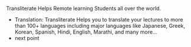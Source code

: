 Transliterate Helps Remote learning Students all over the world.
 - Translation: Transliterate Helps you to translate your lectures to more than 100+ languages including major languages like Japanese, Greek, Korean, Spanish, Hindi, English, Marathi, and many more...
 - next point
